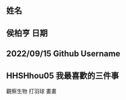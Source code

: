 姓名
----
侯柏亨
日期
----
2022/09/15
Github Username
---------------
HHSHhou05
我最喜歡的三件事
---------------
觀察生物 打羽球 畫畫